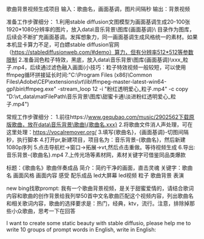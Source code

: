歌曲背景视频生成项目
输入：歌曲名，画面基调，图片间隔秒
输出：背景视频

准备工作步骤细分：
1.利用stable diffusion文图模型为画面基调生成20-100张1920*1080分辨率的图片，放入data\音乐背景\图库\{画面基调}\ 目录作为图库，后续会不断扩充画面基调。发挥想象力，同一画面基调生成风格统一的素材。如果本机显卡算力不足，可白嫖stable diffusion官网（https://stablediffusionweb.com/#demo）算力，但有分辨率512*512等参数限制
2.准备润色粒子特效，黑底，放入data\音乐背景\图库\{画面基调}\xxx_粒子.mp4，后续通过滤色融入画面(小技巧：粒子特效视频一般较短，可以使用ffmpeg循环拼接延长时间:"C:\Program Files (x86)\Common Files\Adobe\CEP\extensions\vt\lib\ffmpeg-master-latest-win64-gpl\bin\ffmpeg.exe" -stream_loop 12 -i "粉红透明爱心_粒子.mp4" -c copy "D:\vt_data\matFilePath\音乐背景\图库\甜蜜卡通\淡进粉红透明爱心_粒子.mp4")

常规工作步骤细分：
1.前往https://www.gequbao.com/music/2902562下载原版歌曲，放在data\音乐背景\歌曲\{歌曲名.xxx}
2.将歌曲文件消人声处理，可在这里处理：https://vocalremover.org/
3.填写{歌曲名}，{画面基调}-切图间隔秒，执行脚本
4.打开pr,新建项目，项目名为：音乐背景-{歌曲名}，然后新建1080p序列
5.点击导航栏->窗口->拓展->vt,然后点击重做。等待视频生成
6.导出:音乐背景-{歌曲名}.mp4
7.上传光场等素材网，素材关键字可借鉴同品类爆款


标题：《歌曲名》歌曲伴奏成品
简介：简约干净的画面，直击灵魂
关键字：歌曲名 画面风格 画面内容 感受 配乐成品 led大屏幕 led视频 粒子 歌曲背景 表演

new bing找歌prompt:
我有一个歌曲背景视频，是关于甜蜜爱情的，请结合歌词内容和歌曲的创作背景给我列举50首中文名歌曲匹配这个视频内容，列出歌曲名和相关歌词内容，歌曲的选择要求是：热门，经典，ktv，流行。注意，排除掉那些小众歌曲，思考一下在回答

I want to create some static beauty with stable diffusio, please help me to write 10 groups of prompt words in English, write in English:

